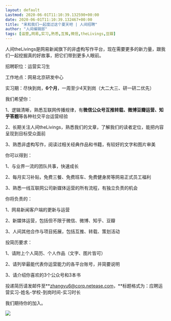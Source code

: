 ```yaml
---
layout: default
Lastmod: 2020-06-01T11:10:39.132590+00:00
date: 2020-06-01T11:10:39.132467+00:00
title: "来和我们一起度过这个夏天吧 | 人间招聘"
author: "人间编辑部"
tags: [运营,网易,实习,熟悉,互推,微信,theLivings,豆瓣]
---
```


  

人间theLivings是网易新闻旗下的非虚构写作平台，现在需要更多的新力量，跟我们一起挖掘真的好故事，把它们带到更多人眼前。

招聘职位：运营实习生

工作地点：网易北京研发中心

实习期：尽快到岗，**6个月**，一周至少4天到岗（大二大三、研一研二优先）

我们希望你：

1、逻辑清晰，熟悉互联网传播规律，有**微信公众号互推转载、微博豆瓣运营、知乎答题**等各种社交平台运营经验

2、长期关注人间theLivings，熟悉我们的文章，了解我们的读者定位，能把内容呈现到目标受众面前

3、熟悉非虚构写作，阅读过相关经典作品和书籍，有较好的文字和图片审美

你可以得到：  

1、与业界一流的团队共事，快速成长

2、每月实习补贴，免费三餐、免费班车、免费健身房等网易正式员工福利

3、熟悉一线互联网公司新媒体运营的所有流程，有独立负责的机会

你将负责的：

1、网易新闻客户端的更新与运营

2、新媒体运营，包括但不限于微信、微博、知乎、豆瓣

3、人间其他合作与项目拓展，包括互推、转载、策划活动

投简历要求：

1、请附上个人简历、个人作品（文字、图片皆可）

2、请列举最能代表你运营能力的各平台账号，并简要说明

3、请介绍你喜欢的3个公众号和3本书

投递简历请发邮件至**zhangyu6@corp.netease.com，**标题格式为：应聘运营实习-姓名-学校-到岗时间-实习时长

我们期待你的加入。

![](https://images.weserv.nl/?url=https%3A//mmbiz.qpic.cn/mmbiz_jpg/B67LqicH5RZ2E7MpAxMyeyLJFiaqibstEcIIsqSdb8lrUNTCocicRI7ChjPN7SfneZYsBR6iciaHeoWdfeA264ib7PbjA/640%3Fwx_fmt%3Djpeg)

